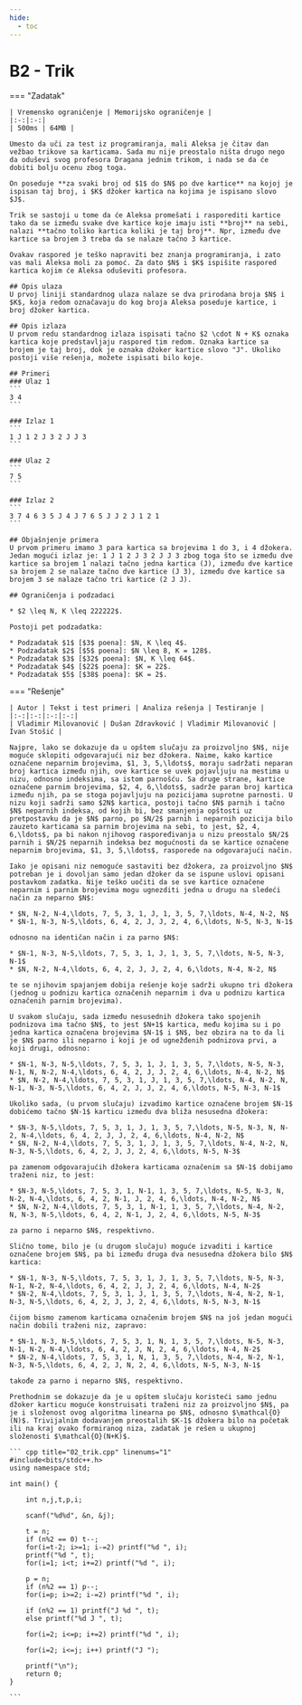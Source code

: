```yaml
---
hide:
  - toc
---
```


# B2 - Trik

=== "Zadatak"
	
	| Vremensko ograničenje | Memorijsko ograničenje |
	|:-:|:-:|
	| 500ms | 64MB |
	
	Umesto da uči za test iz programiranja, mali Aleksa je čitav dan vežbao trikove sa karticama. Sada mu nije preostalo ništa drugo nego da oduševi svog profesora Dragana jednim trikom, i nada se da će dobiti bolju ocenu zbog toga.
	
	On poseduje **za svaki broj od $1$ do $N$ po dve kartice** na kojoj je ispisan taj broj, i $K$ džoker kartica na kojima je ispisano slovo $J$.
	
	Trik se sastoji u tome da će Aleksa promešati i rasporediti kartice tako da se između svake dve kartice koje imaju isti **broj** na sebi, nalazi **tačno toliko kartica koliki je taj broj**. Npr, između dve kartice sa brojem 3 treba da se nalaze tačno 3 kartice.
	
	Ovakav raspored je teško napraviti bez znanja programiranja, i zato vas mali Aleksa moli za pomoć. Za dato $N$ i $K$ ispišite raspored kartica kojim će Aleksa oduševiti profesora.
	
	## Opis ulaza
	U prvoj liniji standardnog ulaza nalaze se dva prirodana broja $N$ i $K$, koja redom označavaju do kog broja Aleksa poseduje kartice, i broj džoker kartica.
	
	## Opis izlaza
	U prvom redu standardnog izlaza ispisati tačno $2 \cdot N + K$ oznaka kartica koje predstavljaju raspored tim redom. Oznaka kartice sa brojem je taj broj, dok je oznaka džoker kartice slovo "J". Ukoliko postoji više rešenja, možete ispisati bilo koje.
	
	## Primeri
	### Ulaz 1
	```
	3 4
	```
	
	### Izlaz 1
	```
	1 J 1 2 J 3 2 J J 3
	```
	
	### Ulaz 2
	```
	7 5
	```
	
	### Izlaz 2
	```
	3 7 4 6 3 5 J 4 J 7 6 5 J J 2 J 1 2 1
	```
	
	## Objašnjenje primera
	U prvom primeru imamo 3 para kartica sa brojevima 1 do 3, i 4 džokera. Jedan mogući izlaz je: 1 J 1 2 J 3 2 J J 3 zbog toga što se između dve kartice sa brojem 1 nalazi tačno jedna kartica (J), između dve kartice sa brojem 2 se nalaze tačno dve kartice (J 3), između dve kartice sa brojem 3 se nalaze tačno tri kartice (2 J J).
	
	## Ograničenja i podzadaci
	
	* $2 \leq N, K \leq 222222$.
	
	Postoji pet podzadatka:
	
	* Podzadatak $1$ [$3$ poena]: $N, K \leq 4$.
	* Podzadatak $2$ [$5$ poena]: $N \leq 8, K = 128$.
	* Podzadatak $3$ [$32$ poena]: $N, K \leq 64$.
	* Podzadatak $4$ [$22$ poena]: $K = 22$.
	* Podzadatak $5$ [$38$ poena]: $K = 2$.
	
=== "Rešenje"
	
	| Autor | Tekst i test primeri | Analiza rеšenja | Testiranje |
	|:-:|:-:|:-:|:-:|
	| Vladimir Milovanović | Dušan Zdravković | Vladimir Milovanović | Ivan Stošić |
	
	Najpre, lako se dokazuje da u opštem slučaju za proizvoljno $N$, nije moguće sklopiti odgovarajući niz bez džokera. Naime, kako kartice označene neparnim brojevima, $1, 3, 5,\ldots$, moraju sadržati neparan broj kartica između njih, ove kartice se uvek pojavljuju na mestima u nizu, odnosno indeksima, sa istom parnošću. Sa druge strane, kartice označene parnim brojevima, $2, 4, 6,\ldots$, sadrže paran broj kartica između njih, pa se stoga pojavljuju na pozicijama suprotne parnosti. U nizu koji sadrži samo $2N$ kartica, postoji tačno $N$ parnih i tačno $N$ neparnih indeksa, od kojih bi, bez smanjenja opštosti uz pretpostavku da je $N$ parno, po $N/2$ parnih i neparnih pozicija bilo zauzeto karticama sa parnim brojevima na sebi, to jest, $2, 4, 6,\ldots$, pa bi nakon njihovog raspoređivanja u nizu preostalo $N/2$ parnih i $N/2$ neparnih indeksa bez mogućnosti da se kartice označene neparnim brojevima, $1, 3, 5,\ldots$, rasporede na odgovarajući način.
	
	Iako je opisani niz nemoguće sastaviti bez džokera, za proizvoljno $N$ potreban je i dovoljan samo jedan džoker da se ispune uslovi opisani postavkom zadatka. Nije teško uočiti da se sve kartice označene neparnim i parnim brojevima mogu ugnezditi jedna u drugu na sledeći način za neparno $N$:
	
	* $N, N-2, N-4,\ldots, 7, 5, 3, 1, J, 1, 3, 5, 7,\ldots, N-4, N-2, N$
	* $N-1, N-3, N-5,\ldots, 6, 4, 2, J, J, 2, 4, 6,\ldots, N-5, N-3, N-1$
	
	odnosno na identičan način i za parno $N$:
	
	* $N-1, N-3, N-5,\ldots, 7, 5, 3, 1, J, 1, 3, 5, 7,\ldots, N-5, N-3, N-1$
	* $N, N-2, N-4,\ldots, 6, 4, 2, J, J, 2, 4, 6,\ldots, N-4, N-2, N$
	
	te se njihovim spajanjem dobija rešenje koje sadrži ukupno tri džokera (jednog u podnizu kartica označenih neparnim i dva u podnizu kartica označenih parnim brojevima).
	
	U svakom slučaju, sada između nesusednih džokera tako spojenih podnizova ima tačno $N$, to jest $N+1$ kartica, među kojima su i po jedna kartica označena brojevima $N-1$ i $N$, bez obzira na to da li je $N$ parno ili neparno i koji je od ugnežđenih podnizova prvi, a koji drugi, odnosno:
	
	* $N-1, N-3, N-5,\ldots, 7, 5, 3, 1, J, 1, 3, 5, 7,\ldots, N-5, N-3, N-1, N, N-2, N-4,\ldots, 6, 4, 2, J, J, 2, 4, 6,\ldots, N-4, N-2, N$
	* $N, N-2, N-4,\ldots, 7, 5, 3, 1, J, 1, 3, 5, 7,\ldots, N-4, N-2, N, N-1, N-3, N-5,\ldots, 6, 4, 2, J, J, 2, 4, 6,\ldots, N-5, N-3, N-1$
	
	Ukoliko sada, (u prvom slučaju) izvadimo kartice označene brojem $N-1$ dobićemo tačno $N-1$ karticu između dva bliža nesusedna džokera:
	
	* $N-3, N-5,\ldots, 7, 5, 3, 1, J, 1, 3, 5, 7,\ldots, N-5, N-3, N, N-2, N-4,\ldots, 6, 4, 2, J, J, 2, 4, 6,\ldots, N-4, N-2, N$
	* $N, N-2, N-4,\ldots, 7, 5, 3, 1, J, 1, 3, 5, 7,\ldots, N-4, N-2, N, N-3, N-5,\ldots, 6, 4, 2, J, J, 2, 4, 6,\ldots, N-5, N-3$
	
	pa zamenom odgovarajućih džokera karticama označenim sa $N-1$ dobijamo traženi niz, to jest:
	
	* $N-3, N-5,\ldots, 7, 5, 3, 1, N-1, 1, 3, 5, 7,\ldots, N-5, N-3, N, N-2, N-4,\ldots, 6, 4, 2, N-1, J, 2, 4, 6,\ldots, N-4, N-2, N$
	* $N, N-2, N-4,\ldots, 7, 5, 3, 1, N-1, 1, 3, 5, 7,\ldots, N-4, N-2, N, N-3, N-5,\ldots, 6, 4, 2, N-1, J, 2, 4, 6,\ldots, N-5, N-3$
	
	za parno i neparno $N$, respektivno.
	
	Slično tome, bilo je (u drugom slučaju) moguće izvaditi i kartice označene brojem $N$, pa bi između druga dva nesusedna džokera bilo $N$ kartica:
	
	* $N-1, N-3, N-5,\ldots, 7, 5, 3, 1, J, 1, 3, 5, 7,\ldots, N-5, N-3, N-1, N-2, N-4,\ldots, 6, 4, 2, J, J, 2, 4, 6,\ldots, N-4, N-2$
	* $N-2, N-4,\ldots, 7, 5, 3, 1, J, 1, 3, 5, 7,\ldots, N-4, N-2, N-1, N-3, N-5,\ldots, 6, 4, 2, J, J, 2, 4, 6,\ldots, N-5, N-3, N-1$
	
	čijom bismo zamenom karticama označenim brojem $N$ na još jedan mogući način dobili traženi niz, zapravo:
	
	* $N-1, N-3, N-5,\ldots, 7, 5, 3, 1, N, 1, 3, 5, 7,\ldots, N-5, N-3, N-1, N-2, N-4,\ldots, 6, 4, 2, J, N, 2, 4, 6,\ldots, N-4, N-2$
	* $N-2, N-4,\ldots, 7, 5, 3, 1, N, 1, 3, 5, 7,\ldots, N-4, N-2, N-1, N-3, N-5,\ldots, 6, 4, 2, J, N, 2, 4, 6,\ldots, N-5, N-3, N-1$
	
	takođe za parno i neparno $N$, respektivno.
	
	Prethodnim se dokazuje da je u opštem slučaju koristeći samo jednu džoker karticu moguće konstruisati traženi niz za proizvoljno $N$, pa je i složenost ovog algoritma linearna po $N$, odnosno $\mathcal{O}(N)$. Trivijalnim dodavanjem preostalih $K-1$ džokera bilo na početak ili na kraj ovako formiranog niza, zadatak je rešen u ukupnoj složenosti $\mathcal{O}(N+K)$.
	
	``` cpp title="02_trik.cpp" linenums="1"
	#include<bits/stdc++.h>
	using namespace std;
	
	int main() {
	
	    int n,j,t,p,i;
	
	    scanf("%d%d", &n, &j);
	
	    t = n;
	    if (n%2 == 0) t--;
	    for(i=t-2; i>=1; i-=2) printf("%d ", i);
	    printf("%d ", t);
	    for(i=1; i<t; i+=2) printf("%d ", i);
	
	    p = n;
	    if (n%2 == 1) p--;
	    for(i=p; i>=2; i-=2) printf("%d ", i);
	
	    if (n%2 == 1) printf("J %d ", t);
	    else printf("%d J ", t);
	
	    for(i=2; i<=p; i+=2) printf("%d ", i);
	
	    for(i=2; i<=j; i++) printf("J ");
	
	    printf("\n");
	    return 0;
	}

	```
